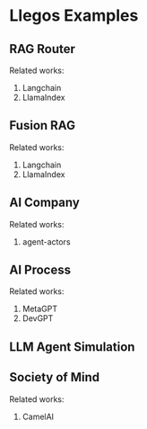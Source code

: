 # Llegos Examples

## RAG Router

Related works:

1. Langchain
2. LlamaIndex

## Fusion RAG

Related works:

1. Langchain
2. LlamaIndex

## AI Company

Related works:

1. agent-actors

## AI Process

Related works:

1. MetaGPT
2. DevGPT

## LLM Agent Simulation

## Society of Mind

Related works:

1. CamelAI
